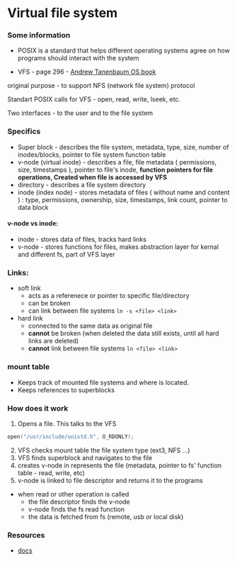 # Virtual file system

### Some information 
- POSIX is a standard that helps different operating systems agree on how programs should interact with the system

- VFS - page 296 - [Andrew Tanenbaum OS book](https://csc-knu.github.io/sys-prog/books/Andrew%20S.%20Tanenbaum%20-%20Modern%20Operating%20Systems.pdf)

original purpose - to support NFS (network file system) protocol

Standart POSIX calls for VFS - open, read, write, lseek, etc.

Two interfaces - to the user and to the file system


### Specifics
- Super block - describes the file system, metadata, type, size, number of inodes/blocks, pointer to file system function table
- v-node (virtual inode) - describes a file, file metadata ( permissions, size, timestamps ), pointer to file's inode, **function pointers for file operations, Created when file is accessed by VFS**
- directory - describes a file system directory
- inode (index node) -  stores metadata of files ( without name and content ) : type, permissions, ownership, size, timestamps, link count, pointer to data block

#### v-node vs inode:
- inode - stores data of files, tracks hard links
- v-node - stores functions for files, makes abstraction layer for kernal and different fs, part of VFS layer


### Links:
- soft link 
    - acts as a referenece or pointer to specific file/directory
    - can be broken
    - can link between file systems
```ln -s <file> <link>```
- hard link
    - connected to the same data as original file
    - **cannot** be broken (when deleted the data still exists, until all hard links are deleted)
    - **cannot** link between file systems
```ln <file> <link>```


### mount table
- Keeps track of mounted file systems and where is located.
- Keeps references to superblocks
### How does it work
1. Opens a file. This talks to the VFS 
```c 
open("/usr/include/unistd.h", O_RDONLY);
```
2. VFS checks mount table the file system type (ext3, NFS ...)
3. VFS finds superblock and navigates to the file
4. creates v-node in represents the file (metadata, pointer to fs' function table - read, write, etc)
5. v-node is linked to file descriptor and returns it to the programs

- when read or other operation is called
    - the file descriptor finds the v-node
    - v-node finds the fs read function
    - the data is fetched from fs (remote, usb or local disk)

### Resources
- [docs](https://docs.kernel.org/filesystems/vfs.html)

